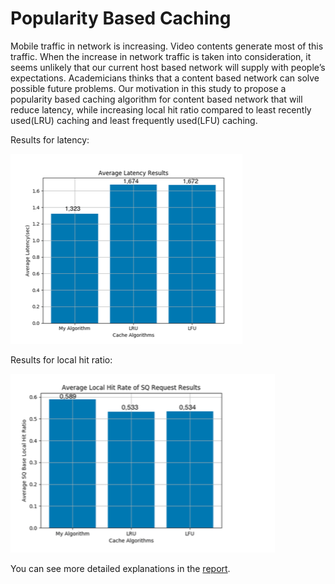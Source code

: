 # Popularity Based Caching
Mobile traffic in network is increasing. Video contents generate most of this traffic. When the increase in network traffic is taken into consideration, it seems unlikely that our current host based network will supply with people’s expectations. Academicians thinks that a content based network can solve possible future problems. Our motivation in this study to propose a popularity based caching algorithm for content based network that will reduce latency, while increasing local hit ratio compared to least recently used(LRU) caching and least frequently used(LFU) caching. 

Results for latency:

<img src="https://github.com/afcelimli/caching-algorithm/blob/master/latency.png">


Results for local hit ratio:

<img src="https://github.com/afcelimli/caching-algorithm/blob/master/local%20hit.png">


You can see more detailed explanations in the [report](https://github.com/afcelimli/caching-algorithm/blob/master/report.pdf).

